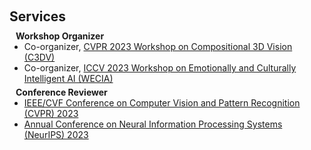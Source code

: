 <h1 id="services"></h1>

<h2 style="margin: 60px 0px 10px;">Services</h2>

<h4 style="margin:0 10px 0;">Workshop Organizer</h4>

<!--
    \item Co-organized the \gref{https://3dcompat-dataset.org/workshop/C3DV23/}{CVPR 2023 C3DV} Workshop on Compositional 3D Vision.
    \vspace{1pt}
    \item Co-organized the \gref{https://iccv23-wecia.github.io/}{ICCV 2023 WECIA} Workshop on Emotionally and Culturally Intelligent AI.
-->

<ul style="margin:0 0 5px;">
  <li>Co-organizer, <a href="https://3dcompat-dataset.org/workshop/C3DV23/">CVPR 2023 Workshop on Compositional 3D Vision (C3DV)</a></li>
  <li>Co-organizer, <a href="https://iccv23-wecia.github.io/">ICCV 2023 Workshop on Emotionally and Culturally Intelligent AI (WECIA)</a>
  </li>
</ul>

<h4 style="margin:0 10px 0;">Conference Reviewer</h4>

<ul style="margin:0 0 5px;">
  <li><a href="http://cvpr2023.thecvf.com/">IEEE/CVF Conference on Computer Vision and Pattern Recognition (CVPR) 2023</a></li>
  <li><a href="https://neurips.cc/Conferences/2023">Annual Conference on Neural Information Processing Systems (NeurIPS) 2023</a></li>
  <!--
  <li><a href="https://mmasia2021.uqcloud.net/"><autocolor>ACM MM Asia 2020-2021</autocolor></a></li>
  <li><a href="http://www.acml-conf.org/2021/"><autocolor>ACML 2021</autocolor></a></li>  
  -->
</ul>


